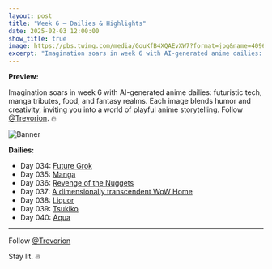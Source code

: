 ```yaml
---
layout: post
title: "Week 6 – Dailies & Highlights"
date: 2025-02-03 12:00:00
show_title: true
image: https://pbs.twimg.com/media/GouKfB4XQAEvXW7?format=jpg&name=4096x4096
excerpt: "Imagination soars in week 6 with AI-generated anime dailies: futuristic tech, manga tributes, food, and fantasy realms. Each image blends humor and creativity, inviting you into a world of playful anime storytelling."
---
```

  
**Preview:**  
  
Imagination soars in week 6 with AI-generated anime dailies: futuristic tech, manga tributes, food, and fantasy realms. Each image blends humor and creativity, inviting you into a world of playful anime storytelling. Follow [@Trevorion](https://x.com/Trevorion). 🔥
  
![Banner](https://pbs.twimg.com/media/GouKfB4XQAEvXW7?format=jpg&name=4096x4096)
  
**Dailies:**
- Day 034: [Future Grok](https://x.com/Trevorion/status/1886279167588921701)
- Day 035: [Manga](https://x.com/Trevorion/status/1886590105441407310)
- Day 036: [Revenge of the Nuggets](https://x.com/Trevorion/status/1886943656466088248)
- Day 037: [A dimensionally transcendent WoW Home](https://x.com/Trevorion/status/1887306673913508039)
- Day 038: [Liquor](https://x.com/Trevorion/status/1887757218528858478)
- Day 039: [Tsukiko](https://x.com/Trevorion/status/1888057694520504423)
- Day 040: [Aqua](https://x.com/Trevorion/status/1888403761950863461)

---
Follow [@Trevorion](https://x.com/Trevorion)

Stay lit. 🔥
